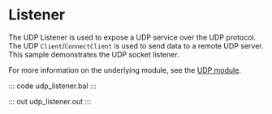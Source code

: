 # Listener

The UDP Listener is used to expose a UDP service over the UDP protocol.
The UDP `Client`/`ConnectClient` is used to send data to a remote UDP server.
This sample demonstrates the UDP socket listener.

For more information on the underlying module, 
see the [UDP module](https://docs.central.ballerina.io/ballerina/udp/latest).

::: code udp_listener.bal :::

::: out udp_listener.out :::